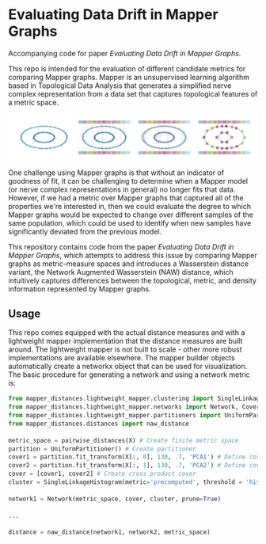 # Evaluating Data Drift in Mapper Graphs

Accompanying code for paper *Evaluating Data Drift in Mapper Graphs*. 

This repo is intended for the evaluation of different candidate metrics for 
comparing Mapper graphs. Mapper is an unsupervised learning algorithm based 
in Topological Data Analysis that generates a simplified nerve complex 
representation from a data set that captures topological features of a 
metric space.

![alt text](images/mapper_overview.png)

One challenge using Mapper graphs is that without an indicator of goodness
of fit, it can be challenging to determine when a Mapper model (or nerve 
complex representations in general) no longer fits that data. However, if 
we had a metric over Mapper graphs that captured all of the properties we're
interested in, then we could evaluate the degree to which Mapper graphs would
be expected to change over different samples of the same population, which 
could be used to identify when new samples have significantly deviated from
the previous model. 

This repository contains code from the paper *Evaluating Data Drift in Mapper Graphs*,
 which attempts to address this issue by comparing Mapper
graphs as metric-measure spaces and introduces a Wasserstein distance variant,
 the Network Augmented Wasserstein (NAW) distance, which intuitively captures
 differences between the topological, metric, and density information represented
 by Mapper graphs. 
 
## Usage

This repo comes equipped with the actual distance measures and with a lightweight 
mapper implementation that the distance measures are built around. The lightweight mapper
is not built to scale - other more robust implementations are available elsewhere.
 The mapper builder objects automatically create a networkx object that can be used for
  visualization. The basic procedure for generating a network and using a network metric is:

```python
from mapper_distances.lightweight_mapper.clustering import SingleLinkageHistogram
from mapper_distances.lightweight_mapper.networks import Network, Cover, Partition
from mapper_distances.lightweight_mapper.partitioners import UniformPartitioner
from mapper_distances.distances import naw_distance

metric_space = pairwise_distances(X) # Create finite metric space
partition = UniformPartitioner() # Create partitioner
cover1 = partition.fit_transform(X[:, 0], 130, .7, 'PCA1') # Define cover parameters
cover2 = partition.fit_transform(X[:, 1], 130, .7, 'PCA2') # Define cover parameters
cover = [cover1, cover2] # Create cross product cover
cluster = SingleLinkageHistogram(metric='precomputed', threshold = 'histogram') # Any sklearn API compatible clusterer

network1 = Network(metric_space, cover, cluster, prune=True)

...

distance = naw_distance(network1, network2, metric_space)
```

